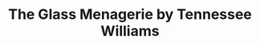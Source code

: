 ---
layout: manifest
title: The Glass Menagerie by Tennessee Williams
manifest_name: the-glass-menagerie-by-tennessee-williams

---